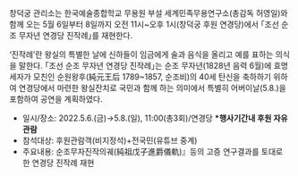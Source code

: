창덕궁 관리소는 한국예술종합학교 무용원 부설 세계민족무용연구소(총감독 허영일)와 함께 오는 5월 6일부터 8일까지 오전 11시~오후 1시(창덕궁 후원 연경당)에서 ｢조선 순조 무자년 연경당 진작례｣를 재현한다.

‘진작례’란 왕실의 특별한 날에 신하들이 임금에게 술과 음식을 올리고 예를 표하는 의식을 말한다. ｢조선 순조 무자년 연경당 진작례｣는 순조 무자년(1828년 음력 6월)에 효명세자가 모친인 순원왕후(純元王后 1789~1857, 순조비)의 40세 탄신을 축하하기 위하여 연경당에서 마련한 왕실잔치로 국민과 함께 하는 의미에서 특별히 어버이날(5.8.)을 포함하여 공연을 계획하였다.

- 일시/장소: 2022.5.6.(금)→5.8.(일), 11:00(총3회)/연경당 **\*행사기간내 후원 자유관람**
- 참석대상: 후원관람객(비지정석)+전국민(유튜브 중계)
- 주요내용: 순조무자진작의궤(純祖戊子進爵儀軌)』등의 고증 연구결과를 토대로 한 연경당 진작례 재현